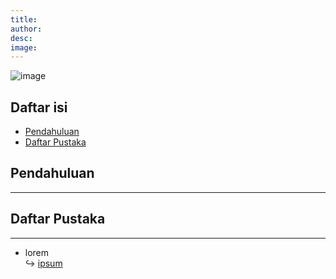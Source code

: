 ```yaml
---
title:
author:
desc:
image:
---
```


![image](image "image")

## Daftar isi

- [Pendahuluan](#pendahuluan)
- [Daftar Pustaka](#daftar-pustaka)

## Pendahuluan

---

## Daftar Pustaka

---

- lorem  
↪ [ipsum](ipsum)
